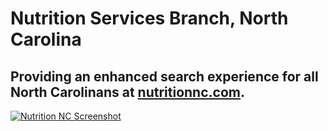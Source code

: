 # Nutrition Services Branch, North Carolina

## Providing an enhanced search experience for all North Carolinans at [nutritionnc.com](http://nutritionnc.com/).

[![Nutrition NC Screenshot](https://d3qcdigd1fhos0.cloudfront.net/blog/img/customers-nutritionnc.png "Nutrition NC Screenshot")](http://search.usa.gov/search?utf8=%E2%9C%93&affiliate=nutrition&query=nutrition&commit=Search&m=true)
